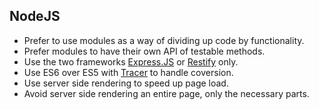 NodeJS
------

* Prefer to use modules as a way of dividing up code by functionality.
* Prefer modules to have their own API of testable methods.
* Use the two frameworks [Express.JS] or [Restify] only.
* Use ES6 over ES5 with [Tracer] to handle coversion.
* Use server side rendering to speed up page load.
* Avoid server side rendering an entire page, only the necessary parts.

[Express.JS]: http://expressjs.com/
[Restify]: http://mcavage.me/node-restify/
[Tracer]: https://github.com/google/traceur-compiler

